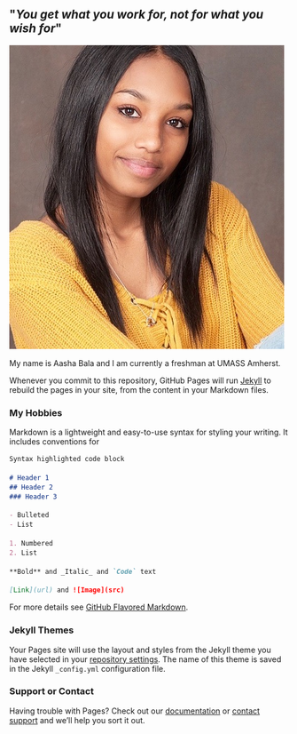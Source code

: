 ## "*You get what you work for, not for what you wish for*"
![pictureofmyself](/IMG_6703.jpeg)
          
My name is Aasha Bala and I am currently a freshman at UMASS Amherst.

Whenever you commit to this repository, GitHub Pages will run [Jekyll](https://jekyllrb.com/) to rebuild the pages in your site, from the content in your Markdown files.

### **My Hobbies**

Markdown is a lightweight and easy-to-use syntax for styling your writing. It includes conventions for

```markdown
Syntax highlighted code block

# Header 1
## Header 2
### Header 3

- Bulleted
- List

1. Numbered
2. List

**Bold** and _Italic_ and `Code` text

[Link](url) and ![Image](src)
```

For more details see [GitHub Flavored Markdown](https://guides.github.com/features/mastering-markdown/).

### Jekyll Themes

Your Pages site will use the layout and styles from the Jekyll theme you have selected in your [repository settings](https://github.com/aasha07/aasha07.github.io/settings). The name of this theme is saved in the Jekyll `_config.yml` configuration file.

### Support or Contact

Having trouble with Pages? Check out our [documentation](https://docs.github.com/categories/github-pages-basics/) or [contact support](https://github.com/contact) and we’ll help you sort it out.
